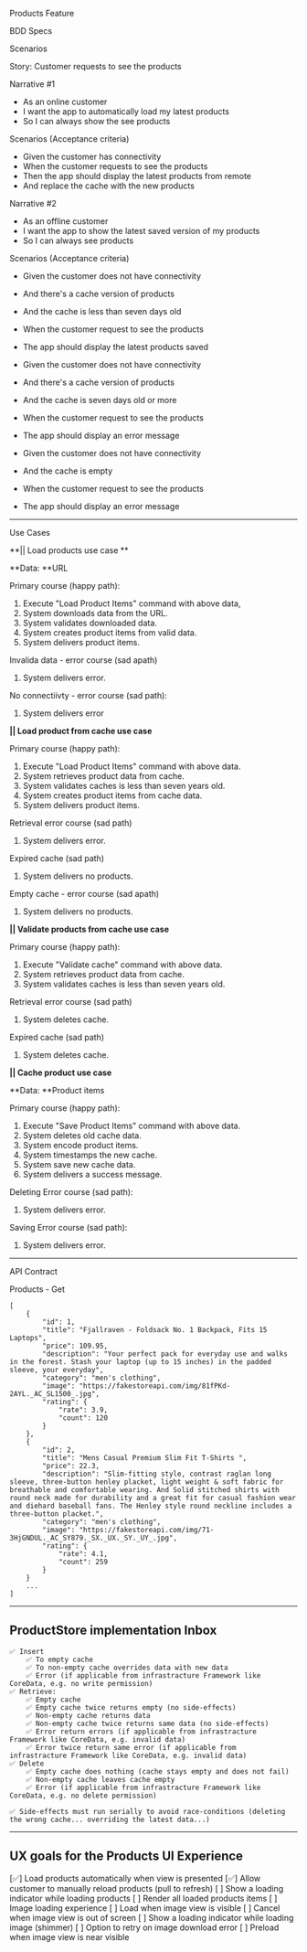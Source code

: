 Products Feature  
  
BDD Specs  
  
Scenarios  
  
  
Story: Customer requests to see the products  
  
Narrative \#1  
- As an online customer  
- I want the app to automatically load my latest products  
- So I can always show the see products  
  
Scenarios (Acceptance criteria)  
- Given the customer has connectivity  
- When the customer requests to see the products  
- Then the app should display the latest products from remote  
- And replace the cache with the new products  
  
  
Narrative \#2  
- As an offline customer  
- I want the app to show the latest saved version of my products  
- So I can always see products  
  
Scenarios (Acceptance criteria)  
- Given the customer does not have connectivity  
- And there's a cache version of products  
- And the cache is less than seven days old
- When the customer request to see the products  
- The app should display the latest products saved  

- Given the customer does not have connectivity  
- And there's a cache version of products  
- And the cache is  seven days old or more
- When the customer request to see the products  
- The app should display an error message 
  
- Given the customer does not have connectivity  
- And the cache is empty  
- When the customer request to see the products  
- The app should display an error message  
  
------  
  
Use Cases  
  
**\|\| Load products use case **  
  
**Data: **URL  
  
Primary course (happy path):  
  
1. Execute "Load Product Items" command with above data,  
2. System downloads data from the URL.  
3. System validates downloaded data.  
4. System creates product items from valid data. 
5. System delivers product items.  
  
Invalida data - error course (sad apath)  
  
1. System delivers error.  
  
No connectiivty - error course (sad path):  
  
1. System delivers error  
  
  
**\|\| Load product from cache use case**  

Primary course (happy path):  
  
1. Execute "Load Product Items" command with above data.
2. System retrieves product data from cache.
3. System validates caches is less than seven years old.
4. System creates product items from cache data. 
5. System delivers product items.  

Retrieval error course (sad path)

1. System delivers error.

Expired cache (sad path)

1. System delivers no products.

Empty cache - error course (sad apath)  
  
1. System delivers no products.  


**\|\| Validate products from cache use case**  

Primary course (happy path):  
  
1. Execute "Validate cache" command with above data.
2. System retrieves product data from cache.
3. System validates caches is less than seven years old.

Retrieval error course (sad path)

1. System deletes cache.

Expired cache (sad path)

1. System deletes cache.
  
  
**\|\| Cache product use case**  
  
**Data: **Product items  
  
Primary course (happy path):  
  
1. Execute "Save Product Items" command with above data.  
2. System deletes old cache data.
3. System encode product items.  
4. System timestamps the new cache.
5. System save new cache data.  
6. System delivers a success message.  
  
Deleting Error course (sad path):

1. System delivers error.

Saving Error course (sad path):

1. System delivers error.

---

API Contract

Products - Get
```
[
    {
        "id": 1,
        "title": "Fjallraven - Foldsack No. 1 Backpack, Fits 15 Laptops",
        "price": 109.95,
        "description": "Your perfect pack for everyday use and walks in the forest. Stash your laptop (up to 15 inches) in the padded sleeve, your everyday",
        "category": "men's clothing",
        "image": "https://fakestoreapi.com/img/81fPKd-2AYL._AC_SL1500_.jpg",
        "rating": {
            "rate": 3.9,
            "count": 120
        }
    },
    {
        "id": 2,
        "title": "Mens Casual Premium Slim Fit T-Shirts ",
        "price": 22.3,
        "description": "Slim-fitting style, contrast raglan long sleeve, three-button henley placket, light weight & soft fabric for breathable and comfortable wearing. And Solid stitched shirts with round neck made for durability and a great fit for casual fashion wear and diehard baseball fans. The Henley style round neckline includes a three-button placket.",
        "category": "men's clothing",
        "image": "https://fakestoreapi.com/img/71-3HjGNDUL._AC_SY879._SX._UX._SY._UY_.jpg",
        "rating": {
            "rate": 4.1,
            "count": 259
        }
    }
    ...
]
```

---

## ProductStore implementation Inbox

```
✅ Insert
    ✅ To empty cache
    ✅ To non-empty cache overrides data with new data
    ✅ Error (if applicable from infrastracture Framework like CoreData, e.g. no write permission)
✅ Retrieve:
    ✅ Empty cache
    ✅ Empty cache twice returns empty (no side-effects)
    ✅ Non-empty cache returns data
    ✅ Non-empty cache twice returns same data (no side-effects)
    ✅ Error return errors (if applicable from infrastracture Framework like CoreData, e.g. invalid data)
    ✅ Error twice return same error (if applicable from infrastracture Framework like CoreData, e.g. invalid data)
✅ Delete
    ✅ Empty cache does nothing (cache stays empty and does not fail)
    ✅ Non-empty cache leaves cache empty
    ✅ Error (if applicable from infrastracture Framework like CoreData, e.g. no delete permission)

✅ Side-effects must run serially to avoid race-conditions (deleting the wrong cache... overriding the latest data...)
```

---

## UX goals for the Products UI Experience

[✅] Load products automatically when view is presented
[✅] Allow customer to manually reload products (pull to refresh)
[ ] Show a loading indicator while loading products
[ ] Render all loaded products items
[ ] Image loading experience
    [ ] Load when image view is visible
    [ ] Cancel when image view is out of screen
    [ ] Show a loading indicator while loading image (shimmer)
    [ ] Option to retry on image download error
    [ ] Preload when image view is near visible
